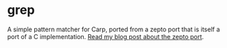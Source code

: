 # grep

A simple pattern matcher for Carp, ported from a zepto port that is itself
a port of a C implementation. [Read my blog post about the zepto
port](http://blog.veitheller.de/Regular_Expressions_Made_Simple.html).
